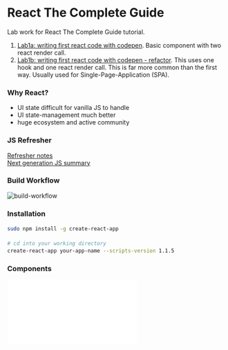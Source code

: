 # React The Complete Guide  

Lab work for React The Complete Guide tutorial.    

1. [Lab1a: writing first react code with codepen](https://codepen.io/helloanh/pen/LYPzMLm). Basic component with two react render call.   
2. [Lab1b: writing first react code with codepen - refactor](https://codepen.io/helloanh/pen/yLBzGKV).  This uses one hook and one react render call.  This is far more common than the first way.  Usually used for Single-Page-Application (SPA).  



### Why React? 

- UI state difficult for vanilla JS to handle  
- UI state-management much better  
- huge ecosystem and active community  

### JS Refresher  

[Refresher notes](js-refresher.md)    
[Next generation JS summary](next-gen-js-summary.pdf)  

### Build Workflow

![build-workflow](images/build-workflow.png)


### Installation

```bash
sudo npm install -g create-react-app 

# cd into your working directory
create-react-app your-app-name --scripts-version 1.1.5

```

### Components

![Components and JSX Cheat Sheet](components.pdf)
